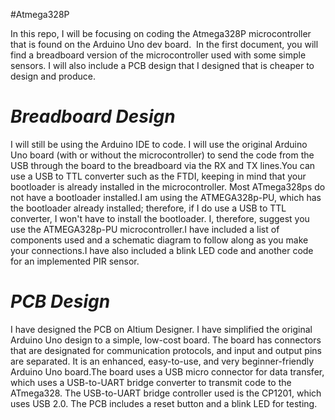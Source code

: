 #Atmega328P

In this repo, I will be focusing on coding the Atmega328P microcontroller that is found on the Arduino Uno dev board. 
In the first document, you will find a breadboard version of the microcontroller used with some simple sensors. I will also include a PCB design that I designed that is cheaper to design and produce.

# *Breadboard Design*
I will still be using the Arduino IDE to code. I will use the original Arduino Uno board (with or without the microcontroller) to send the code from the USB through the board to the breadboard via the RX and TX lines.You can use a USB to TTL converter such as the FTDI, keeping in mind that your bootloader is already installed in the microcontroller. Most ATmega328ps do not have a bootloader installed.I am using the ATMEGA328p-PU, which has the bootloader already installed; therefore, if I do use a USB to TTL converter, I won't have to install the bootloader. I, therefore, suggest you use the ATMEGA328p-PU microcontroller.I have included a list of components used and a schematic diagram to follow along as you make your connections.I have also included a blink LED code and another code for an implemented PIR sensor.

# *PCB Design*
I have designed the PCB on Altium Designer. I have simplified the original Arduino Uno design to a simple, low-cost board. The board has connectors that are designated for communication protocols, and input and output pins are separated. It is an enhanced, easy-to-use, and very beginner-friendly Arduino Uno board.The board uses a USB micro connector for data transfer, which uses a USB-to-UART bridge converter to transmit code to the ATmega328. The USB-to-UART bridge controller used is the CP1201, which uses USB 2.0.
The PCB includes a reset button and a blink LED for testing.
